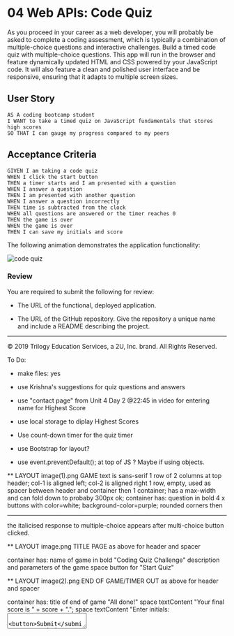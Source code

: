 # 04 Web APIs: Code Quiz

As you proceed in your career as a web developer, you will probably be asked to complete a coding assessment, which is typically a combination of multiple-choice questions and interactive challenges. Build a timed code quiz with multiple-choice questions. This app will run in the browser and feature dynamically updated HTML and CSS powered by your JavaScript code. It will also feature a clean and polished user interface and be responsive, ensuring that it adapts to multiple screen sizes.

## User Story

```
AS A coding bootcamp student
I WANT to take a timed quiz on JavaScript fundamentals that stores high scores
SO THAT I can gauge my progress compared to my peers
```

## Acceptance Criteria

```
GIVEN I am taking a code quiz
WHEN I click the start button
THEN a timer starts and I am presented with a question
WHEN I answer a question
THEN I am presented with another question
WHEN I answer a question incorrectly
THEN time is subtracted from the clock
WHEN all questions are answered or the timer reaches 0
THEN the game is over
WHEN the game is over
THEN I can save my initials and score
```

The following animation demonstrates the application functionality:

![code quiz](./Assets/04-web-apis-homework-demo.gif)

### Review

You are required to submit the following for review:

* The URL of the functional, deployed application.

* The URL of the GitHub repository. Give the repository a unique name and include a README describing the project.

- - -
© 2019 Trilogy Education Services, a 2U, Inc. brand. All Rights Reserved.


To Do:
* make files: yes

* use Krishna's suggestions for quiz questions and answers

* use "contact page" from Unit 4 Day 2 @22:45 in video for entering name for Highest Score

* use local storage to diplay Highest Scores

* Use count-down timer for the quiz timer

* use Bootstrap for layout? 

* use event.preventDefault(); at top of JS ? Maybe if using objects. 


** LAYOUT image(1).png GAME
text is sans-serif
1 row of 2 columns at top header; col-1 is aligned left; col-2 is aligned right
1 row, empty, used as spacer between header and container
then 1 container; has a max-width and can fold down to probaby 300px ok;
    container has:
        question in bold
        4 x buttons with color=white; background-color=purple; rounded corners
then <hr>
the italicised response to multiple-choice appears after multi-choice button clicked.


** LAYOUT image.png TITLE PAGE
as above for header and spacer

container has:
    name of game in bold "Coding Quiz Challenge"
    description and parameters of the game
    space
    button for "Start Quiz"


** LAYOUT image(2).png END OF GAME/TIMER OUT
as above for header and spacer

container has:
    title of end of game "All done!"
    space
    textContent    "Your final score is " + score + ".";
    space
    textContent     "Enter initials: <textarea> <button>Submit</submit> 
    NOTE: Submit button has same styling as other buttons

** LAYOUT image(3).png
blank header and spacer

container has: 
    text "Highscores"
    space
    results ranked from 1. down, include: position on the scoreboard, player name, hypen, score
    text is black; background-color is lilac.



